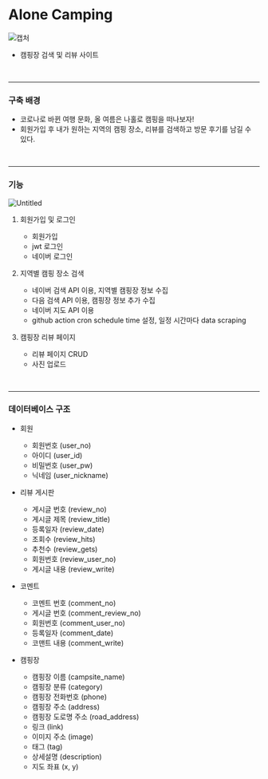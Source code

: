 # Alone Camping

![캡처](https://user-images.githubusercontent.com/56110972/131883289-956b7308-7389-485b-918a-ca8267f5124b.PNG)

- 캠핑장 검색 및 리뷰 사이트
<br>

* * *  

### 구축 배경

- 코로나로 바뀐 여행 문화, 올 여름은 나홀로 캠핑을 떠나보자!
- 회원가입 후 내가 원하는 지역의 캠핑 장소, 리뷰를 검색하고 방문 후기를 남길 수 있다.
<br>
 
* * *
 
### 기능

![Untitled](https://user-images.githubusercontent.com/56110972/131882160-4bdefddd-91d9-4409-afea-380ba742903d.png)

1. 회원가입 및 로그인
    - 회원가입
    - jwt 로그인
    - 네이버 로그인

2. 지역별 캠핑 장소 검색
    - 네이버 검색 API 이용, 지역별 캠핑장 정보 수집
    - 다음 검색 API 이용, 캠핑장 정보 추가 수집
    - 네이버 지도 API 이용
    - github action cron schedule time 설정, 일정 시간마다 data scraping

3. 캠핑장 리뷰 페이지
    - 리뷰 페이지 CRUD
    - 사진 업로드
<br>

* * *
      
### 데이터베이스 구조 

* 회원
    * 회원번호 (user_no)
    * 아이디 (user_id)
    * 비밀번호 (user_pw)
    * 닉네임 (user_nickname)
    
* 리뷰 게시판
    * 게시글 번호 (review_no)
    * 게시글 제목 (review_title)
    * 등록일자 (review_date)
    * 조회수 (review_hits)
    * 추천수 (review_gets)
    * 회원번호 (review_user_no)
    * 게시글 내용 (review_write)
    
* 코멘트
    * 코멘트 번호 (comment_no)
    * 게시글 번호 (comment_review_no) 
    * 회원번호 (comment_user_no)
    * 등록일자 (comment_date)
    * 코맨트 내용  (comment_write)
  
* 캠핑장
    * 캠핑장 이름 (campsite_name)
    * 캠핑장 분류 (category)
    * 캠핑장 전화번호 (phone)
    * 캠핑장 주소 (address)
    * 캠핑장 도로명 주소 (road_address) 
    * 링크 (link)
    * 이미지 주소 (image)
    * 태그 (tag)
    * 상세설명 (description)
    * 지도 좌표 (x, y)  